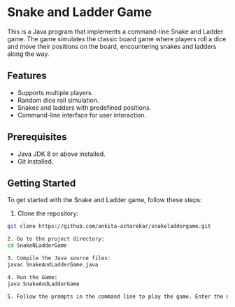 # Snake and Ladder Game

This is a Java program that implements a command-line Snake and Ladder game. The game simulates the classic board game where players roll a dice and move their positions on the board, encountering snakes and ladders along the way.

## Features

- Supports multiple players.
- Random dice roll simulation.
- Snakes and ladders with predefined positions.
- Command-line interface for user interaction.

## Prerequisites

- Java JDK 8 or above installed.
- Git installed.

## Getting Started

To get started with the Snake and Ladder game, follow these steps:

1. Clone the repository:

```bash
git clone https://github.com/ankita-acharekar/snakeladdergame.git

2. Go to the project directory:
cd SnakeNLadderGame

3. Compile the Java source files:
javac SnakeAndLadderGame.java

4. Run the Game:
java SnakeAndLadderGame

5. Follow the prompts in the command line to play the game. Enter the number of players, their names, and roll the dice when prompted.
